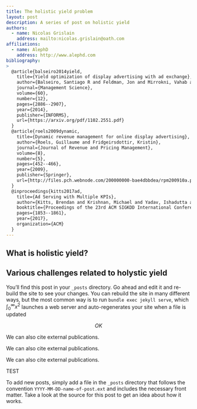 ```yaml
---
title: The holistic yield problem
layout: post
description: A series of post on holistic yield
authors:
  - name: Nicolas Grislain
    address: mailto:nicolas.grislain@oath.com
affiliations:
  - name: AlephD
    address: http://www.alephd.com
bibliography:
>
  @article{balseiro2014yield,
    title={Yield optimization of display advertising with ad exchange},
    author={Balseiro, Santiago R and Feldman, Jon and Mirrokni, Vahab and Muthukrishnan, S},
    journal={Management Science},
    volume={60},
    number={12},
    pages={2886--2907},
    year={2014},
    publisher={INFORMS},
    url={https://arxiv.org/pdf/1102.2551.pdf}
  }
  @article{roels2009dynamic,
    title={Dynamic revenue management for online display advertising},
    author={Roels, Guillaume and Fridgeirsdottir, Kristin},
    journal={Journal of Revenue and Pricing Management},
    volume={8},
    number={5},
    pages={452--466},
    year={2009},
    publisher={Springer},
    url={http://files.pch.webnode.com/200000000-bae4dbbdea/rpm200910a.pdf}
  }
  @inproceedings{kitts2017ad,
    title={Ad Serving with Multiple KPIs},
    author={Kitts, Brendan and Krishnan, Michael and Yadav, Ishadutta and Zeng, Yongbo and Badeau, Garrett and Potter, Andrew and Tolkachov, Sergey and Thornburg, Ethan and Janga, Satyanarayana Reddy},
    booktitle={Proceedings of the 23rd ACM SIGKDD International Conference on Knowledge Discovery and Data Mining},
    pages={1853--1861},
    year={2017},
    organization={ACM}
  }
---
```

## What is holistic yield?

## Various challenges related to holystic yield

<div id='test'></div>
<script>
  
  console.log('Hello world!');
</script>

You’ll find this post in your `_posts` directory. Go ahead and edit it and re-build the site to see your changes. You can rebuild the site in many different ways, but the most common way is to run `bundle exec jekyll serve`, which $\int_0^\infty x^2$ launches a web server and auto-regenerates your site when a file is updated

$$OK$$

We can also cite <dt-cite key="balseiro2014yield"></dt-cite> external publications.

We can also cite <dt-cite key="roels2009dynamic"></dt-cite> external publications.

We can also cite <dt-cite key="kitts2017ad"></dt-cite> external publications.

<div>TEST</div>

To add new posts, simply add a file in the `_posts` directory that follows the convention `YYYY-MM-DD-name-of-post.ext` and includes the necessary front matter. Take a look at the source for this post to get an idea about how it works.
